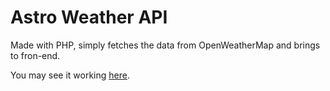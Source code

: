 # Astro Weather API

Made with PHP, simply fetches the data from OpenWeatherMap and brings to fron-end.

You may see it working [here](https://astroxii.github.io/examples/four).
